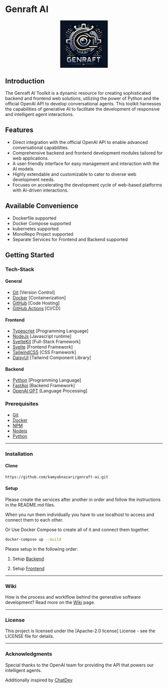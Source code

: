 # Genraft AI

<div style="text-align: center;">
  <img src="misc/genraft_ai_icon.png" alt="Genraft AI Framework Logo" style="max-width: 30%; height: auto; display: block; margin: 0 auto;">
</div>

## Introduction

The Genraft AI Toolkit is a dynamic resource for creating sophisticated backend and frontend web solutions, utilizing the power of Python and the official OpenAI API to develop conversational agents. This toolkit harnesses the capabilities of generative AI to facilitate the development of responsive and intelligent agent interactions.

## Features

- Direct integration with the official OpenAI API to enable advanced conversational capabilities.
- Comprehensive backend and frontend development modules tailored for web applications.
- A user-friendly interface for easy management and interaction with the AI models.
- Highly extendable and customizable to cater to diverse web development needs.
- Focuses on accelerating the development cycle of web-based platforms with AI-driven interactions.

## Available Convenience

- Dockerfile supported
- Docker Compose supported
- kubernetes supported
- MonoRepo Project supported
- Separate Services for Frontend and Backend supported

## Getting Started

### Tech-Stack

#### General

- [Git](https://git-scm.com) [Version Control]
- [Docker](https://www.docker.com/get-started) [Containerization]
- [GitHub](https://github.com/) [Code Hosting]
- [GitHub Actions](https://github.com/features/actions) [CI/CD]

#### Frontend

- [Typescript](https://www.typescriptlang.org/) [Programming Language]
- [NodeJs](https://nodejs.org) [Javascript runtime]
- [SvelteKit](https://kit.svelte.dev/) [Full-Stack Framework]
- [Svelte](https://svelte.dev/) [Frontend Framework]
- [TailwindCSS](https://tailwindcss.com/) [CSS Framework]
- [DaisyUI](https://daisyui.com/) [Tailwind Component Library]

#### Backend

- [Python](https://www.python.org/downloads/) [Programming Language]
- [FastApi](https://fastapi.tiangolo.com/) [Backend Framework]
- [OpenAI GPT](https://openai.com/) [Language Processing]

### Prerequisites

- [Git](https://git-scm.com/downloads)
- [Docker](https://www.docker.com/get-started)
- [NPM](https://www.npmjs.com/)
- [Nodejs](https://nodejs.org)
- [Python](https://www.python.org/downloads/)

---

### Installation

#### Clone

```bash
https://github.com/kamyabnazari/genraft-ai.git
```

#### Setup

Please create the services after another in order and follow the instructions in the README.md files.

When you run them individually you have to use localhost to access and connect them to each other.

Or Use Docker Compose to create all of it and connect them together.

```bash
docker-compose up --build
```

Please setup in the following order:

1. Setup [Backend](backend/README.md)

2. Setup [Frontend](frontend/README.md)

---

### Wiki

How is the process and worklflow behind the generative software development? Read more on the [Wiki](WIKI.md) page.

---

### License

This project is licensed under the [Apache-2.0 license] License - see the LICENSE file for details.

---

### Acknowledgments

Special thanks to the OpenAI team for providing the API that powers our intelligent agents.

Additionally inspired by [ChatDev]("https://github.com/OpenBMB/ChatDev")
